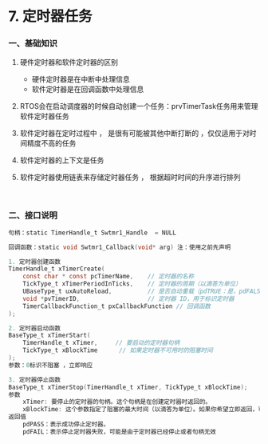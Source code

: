 # 7. 定时器任务

### 一、基础知识

1. 硬件定时器和软件定时器的区别

    * 硬件定时器是在中断中处理信息
    * 软件定时器是在回调函数中处理信息
2. RTOS会在启动调度器的时候自动创建一个任务：prvTimerTask任务用来管理软件定时器任务
3. 软件定时器在定时过程中 ， 是很有可能被其他中断打断的 ，仅仅适用于对时间精度不高的任务
4. 软件定时器的上下文是任务
5. 软件定时器使用链表来存储定时器任务 ， 根据超时时间的升序进行排列

‍

### 二、接口说明

```c
句柄：static TimerHandle_t Swtmr1_Handle  = NULL

回调函数：static void Swtmr1_Callback(void* arg) 注：使用之前先声明

1. 定时器创建函数
TimerHandle_t xTimerCreate(
    const char * const pcTimerName,    // 定时器的名称
    TickType_t xTimerPeriodInTicks,    // 定时器的周期（以滴答为单位）
    UBaseType_t uxAutoReload,          // 是否自动重载（pdTRUE：是，pdFALSE：否）
    void *pvTimerID,                   // 定时器 ID，用于标识定时器
    TimerCallbackFunction_t pxCallbackFunction // 回调函数
);

2. 定时器启动函数
BaseType_t xTimerStart(
    TimerHandle_t xTimer,     // 要启动的定时器句柄
    TickType_t xBlockTime      // 如果定时器不可用时的阻塞时间
);
参数：0标识不阻塞 ，立即响应

3. 定时器停止函数
BaseType_t xTimerStop(TimerHandle_t xTimer, TickType_t xBlockTime);
参数
	xTimer: 要停止的定时器的句柄。这个句柄是在创建定时器时返回的。
	xBlockTime: 这个参数指定了阻塞的最大时间（以滴答为单位）。如果你希望立即返回，可以将其设置为 0。如果你不想阻塞，可以使用 portMAX_DELAY 使其无限期等待。
返回值
	pdPASS：表示成功停止定时器。
	pdFAIL：表示停止定时器失败，可能是由于定时器已经停止或者句柄无效


```

‍
